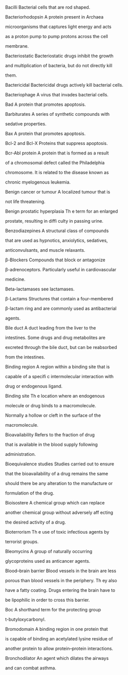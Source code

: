 Bacilli Bacterial cells that are rod shaped.

Bacteriorhodopsin A protein present in Archaea

microorganisms that captures light energy and acts

as a proton pump to pump protons across the cell

membrane.

Bacteriostatic Bacteriostatic drugs inhibit the growth

and multiplication of bacteria, but do not directly kill

them.

Bactericidal Bactericidal drugs actively kill bacterial cells.

Bacteriophage A virus that invades bacterial cells.

Bad A protein that promotes apoptosis.

Barbiturates A series of synthetic compounds with

sedative properties.

Bax A protein that promotes apoptosis.

Bcl-2 and Bcl-X Proteins that suppress apoptosis.

Bcr-Abl protein A protein that is formed as a result

of a chromosomal defect called the Philadelphia

chromosome. It is related to the disease known as

chronic myelogenous leukemia.

Benign cancer or tumour A localized tumour that is

not life threatening.

Benign prostatic hyperplasia Th e term for an enlarged

prostate, resulting in diffi culty in passing urine.

Benzodiazepines A structural class of compounds

that are used as hypnotics, anxiolytics, sedatives,

anticonvulsants, and muscle relaxants.

β-Blockers Compounds that block or antagonize

β-adrenoceptors. Particularly useful in cardiovascular

medicine.

Beta-lactamases see lactamases.

β-Lactams Structures that contain a four-membered

β-lactam ring and are commonly used as antibacterial

agents.

Bile duct A duct leading from the liver to the

intestines. Some drugs and drug metabolites are

excreted through the bile duct, but can be reabsorbed

from the intestines.

Binding region A region within a binding site that is

capable of a specifi c intermolecular interaction with

drug or endogenous ligand.

Binding site Th e location where an endogenous

molecule or drug binds to a macromolecule.

Normally a hollow or cleft in the surface of the

macromolecule.

Bioavailability Refers to the fraction of drug

that is available in the blood supply following

administration.

Bioequivalence studies Studies carried out to ensure

that the bioavailability of a drug remains the same

should there be any alteration to the manufacture or

formulation of the drug.

Bioisostere A chemical group which can replace

another chemical group without adversely aff ecting

the desired activity of a drug.

Bioterrorism Th e use of toxic infectious agents by

terrorist groups.

Bleomycins A group of naturally occurring

glycoproteins used as anticancer agents.

Blood–brain barrier Blood vessels in the brain are less

porous than blood vessels in the periphery. Th ey also

have a fatty coating. Drugs entering the brain have to

be lipophilic in order to cross this barrier.

Boc A shorthand term for the protecting group

t-butyloxycarbonyl.

Bromodomain A binding region in one protein that

is capable of binding an acetylated lysine residue of

another protein to allow protein–protein interactions.

Bronchodilator An agent which dilates the airways

and can combat asthma.


